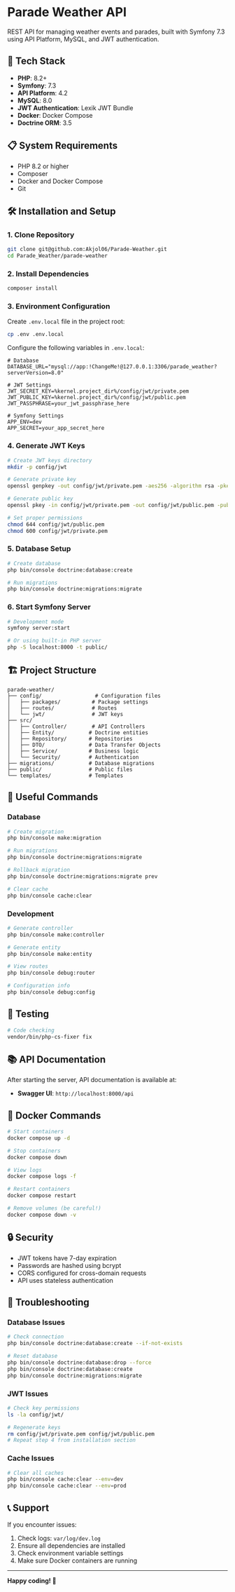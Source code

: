 # Parade Weather API

REST API for managing weather events and parades, built with Symfony 7.3 using API Platform, MySQL, and JWT authentication.

## 🚀 Tech Stack

- **PHP**: 8.2+
- **Symfony**: 7.3
- **API Platform**: 4.2
- **MySQL**: 8.0
- **JWT Authentication**: Lexik JWT Bundle
- **Docker**: Docker Compose
- **Doctrine ORM**: 3.5

## 📋 System Requirements

- PHP 8.2 or higher
- Composer
- Docker and Docker Compose
- Git

## 🛠 Installation and Setup

### 1. Clone Repository

```bash
git clone git@github.com:Akjol06/Parade-Weather.git
cd Parade_Weather/parade-weather
```

### 2. Install Dependencies

```bash
composer install
```

### 3. Environment Configuration

Create `.env.local` file in the project root:

```bash
cp .env .env.local
```

Configure the following variables in `.env.local`:

```env
# Database
DATABASE_URL="mysql://app:!ChangeMe!@127.0.0.1:3306/parade_weather?serverVersion=8.0"

# JWT Settings
JWT_SECRET_KEY=%kernel.project_dir%/config/jwt/private.pem
JWT_PUBLIC_KEY=%kernel.project_dir%/config/jwt/public.pem
JWT_PASSPHRASE=your_jwt_passphrase_here

# Symfony Settings
APP_ENV=dev
APP_SECRET=your_app_secret_here
```

### 4. Generate JWT Keys

```bash
# Create JWT keys directory
mkdir -p config/jwt

# Generate private key
openssl genpkey -out config/jwt/private.pem -aes256 -algorithm rsa -pkeyopt rsa_keygen_bits:4096

# Generate public key
openssl pkey -in config/jwt/private.pem -out config/jwt/public.pem -pubout

# Set proper permissions
chmod 644 config/jwt/public.pem
chmod 600 config/jwt/private.pem
```

### 5. Database Setup

```bash
# Create database
php bin/console doctrine:database:create

# Run migrations
php bin/console doctrine:migrations:migrate
```

### 6. Start Symfony Server

```bash
# Development mode
symfony server:start

# Or using built-in PHP server
php -S localhost:8000 -t public/
```

## 🏗 Project Structure

```
parade-weather/
├── config/                 # Configuration files
│   ├── packages/          # Package settings
│   ├── routes/            # Routes
│   └── jwt/               # JWT keys
├── src/
│   ├── Controller/        # API Controllers
│   ├── Entity/           # Doctrine entities
│   ├── Repository/       # Repositories
│   ├── DTO/              # Data Transfer Objects
│   ├── Service/          # Business logic
│   └── Security/         # Authentication
├── migrations/           # Database migrations
├── public/               # Public files
└── templates/            # Templates
```

## 🔧 Useful Commands

### Database
```bash
# Create migration
php bin/console make:migration

# Run migrations
php bin/console doctrine:migrations:migrate

# Rollback migration
php bin/console doctrine:migrations:migrate prev

# Clear cache
php bin/console cache:clear
```

### Development
```bash
# Generate controller
php bin/console make:controller

# Generate entity
php bin/console make:entity

# View routes
php bin/console debug:router

# Configuration info
php bin/console debug:config
```

## 🧪 Testing

```bash
# Code checking
vendor/bin/php-cs-fixer fix
```

## 📚 API Documentation

After starting the server, API documentation is available at:

- **Swagger UI**: `http://localhost:8000/api`

## 🐳 Docker Commands

```bash
# Start containers
docker compose up -d

# Stop containers
docker compose down

# View logs
docker compose logs -f

# Restart containers
docker compose restart

# Remove volumes (be careful!)
docker compose down -v
```

## 🔒 Security

- JWT tokens have 7-day expiration
- Passwords are hashed using bcrypt
- CORS configured for cross-domain requests
- API uses stateless authentication

## 🚨 Troubleshooting

### Database Issues
```bash
# Check connection
php bin/console doctrine:database:create --if-not-exists

# Reset database
php bin/console doctrine:database:drop --force
php bin/console doctrine:database:create
php bin/console doctrine:migrations:migrate
```

### JWT Issues
```bash
# Check key permissions
ls -la config/jwt/

# Regenerate keys
rm config/jwt/private.pem config/jwt/public.pem
# Repeat step 4 from installation section
```

### Cache Issues
```bash
# Clear all caches
php bin/console cache:clear --env=dev
php bin/console cache:clear --env=prod
```

## 📞 Support

If you encounter issues:

1. Check logs: `var/log/dev.log`
2. Ensure all dependencies are installed
3. Check environment variable settings
4. Make sure Docker containers are running

---

**Happy coding! 🚀**